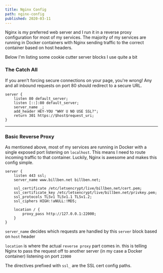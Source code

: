 ```yaml
---
title: Nginx Config
path: nginx-config
published: 2020-03-11
---
```


Nginx is my preferred web server and I run it in a reverse proxy configuration for most of my services. The majority of my services are running in Docker containers with Nginx sending traffic to the correct container based on host headers.

Below I'm listing some cookie cutter server blocks I use quite a bit


### The Catch All

If you aren't forcing secure connections on your page, you're wrong!
Any and all inbound requests on port 80 should redirect to a secure URL.
```
server {
    listen 80 default_server;
    listen [::]:80 default_server;
    server_name _;
    add_header HEY-YOU "WHY U NO USE SSL?";
    return 301 https://$host$request_uri;
}
```
---
### Basic Reverse Proxy

As mentioned above, most of my services are running in Docker with a single exposed port listening on `localhost`. This means I need to route incoming traffic to that container. Luckily, Nginx is awesome and makes this config simple.

```
server {
    listen 443 ssl;
    server_name www.billben.net billben.net;

    ssl_certificate /etc/letsencrypt/live/billben.net/cert.pem;
    ssl_certificate_key /etc/letsencrypt/live/billben.net/privkey.pem;
    ssl_protocols TLSv1 TLSv1.1 TLSv1.2;
    ssl_ciphers HIGH:!aNULL:!MD5;

    location / {
        proxy_pass http://127.0.0.1:22000;
    }
}
```


`server_name` decides which requests are handled by this `server` block based on `host` header

`location` is where the actual `reverse proxy` part comes in. this is telling Nginx to pass the request off to another server (in my case a Docker container) listening on port `22000`

The directives prefixed with `ssl_` are the SSL cert config paths.
